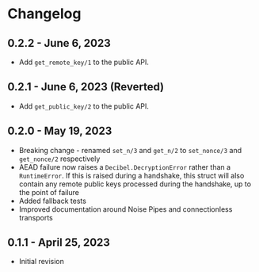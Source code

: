 # Changelog

## 0.2.2 - June 6, 2023

- Add `get_remote_key/1` to the public API.

## 0.2.1 - June 6, 2023 (Reverted)

- Add `get_public_key/2` to the public API.

## 0.2.0 - May 19, 2023
- Breaking change - renamed `set_n/3` and `get_n/2` to `set_nonce/3`
  and `get_nonce/2` respectively
- AEAD failure now raises a `Decibel.DecryptionError` rather than
  a `RuntimeError`. If this is raised during a handshake, this struct 
  will also contain any remote public keys processed during the
  handshake, up to the point of failure
- Added fallback tests
- Improved documentation around Noise Pipes and connectionless
  transports

## 0.1.1 - April 25, 2023

- Initial revision